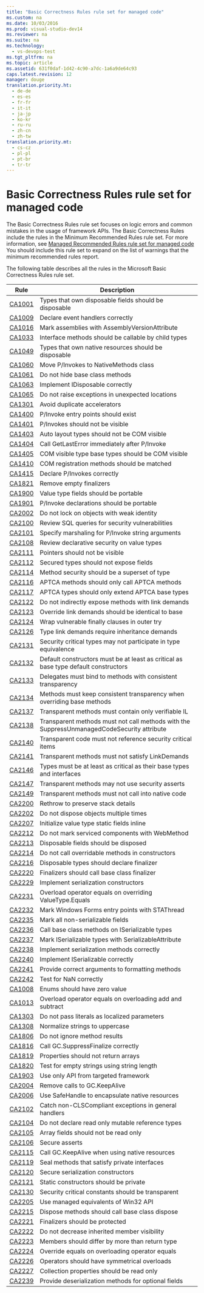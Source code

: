 ```yaml
---
title: "Basic Correctness Rules rule set for managed code"
ms.custom: na
ms.date: 10/03/2016
ms.prod: visual-studio-dev14
ms.reviewer: na
ms.suite: na
ms.technology: 
  - vs-devops-test
ms.tgt_pltfrm: na
ms.topic: article
ms.assetid: 631f0daf-1d42-4c90-a7dc-1a6a9de64c93
caps.latest.revision: 12
manager: douge
translation.priority.ht: 
  - de-de
  - es-es
  - fr-fr
  - it-it
  - ja-jp
  - ko-kr
  - ru-ru
  - zh-cn
  - zh-tw
translation.priority.mt: 
  - cs-cz
  - pl-pl
  - pt-br
  - tr-tr
---
```

# Basic Correctness Rules rule set for managed code
The Basic Correctness Rules rule set focuses on logic errors and common mistakes in the usage of framework APIs. The Basic Correctness Rules include the rules in the Minimum Recommended Rules rule set. For more information, see [Managed Recommended Rules rule set for managed code](../VS_IDE/Managed-Recommended-Rules-rule-set-for-managed-code.md) You should include this rule set to expand on the list of warnings that the minimum recommended rules report.  
  
 The following table describes all the rules in the Microsoft Basic Correctness Rules rule set.  
  
|Rule|Description|  
|----------|-----------------|  
|[CA1001](../VS_IDE/CA1001--Types-that-own-disposable-fields-should-be-disposable.md)|Types that own disposable fields should be disposable|  
|[CA1009](../VS_IDE/CA1009--Declare-event-handlers-correctly.md)|Declare event handlers correctly|  
|[CA1016](../VS_IDE/CA1016--Mark-assemblies-with-AssemblyVersionAttribute.md)|Mark assemblies with AssemblyVersionAttribute|  
|[CA1033](../VS_IDE/CA1033--Interface-methods-should-be-callable-by-child-types.md)|Interface methods should be callable by child types|  
|[CA1049](../VS_IDE/CA1049--Types-that-own-native-resources-should-be-disposable.md)|Types that own native resources should be disposable|  
|[CA1060](../VS_IDE/CA1060--Move-P-Invokes-to-NativeMethods-class.md)|Move P/Invokes to NativeMethods class|  
|[CA1061](../VS_IDE/CA1061--Do-not-hide-base-class-methods.md)|Do not hide base class methods|  
|[CA1063](../VS_IDE/CA1063--Implement-IDisposable-correctly.md)|Implement IDisposable correctly|  
|[CA1065](../VS_IDE/CA1065--Do-not-raise-exceptions-in-unexpected-locations.md)|Do not raise exceptions in unexpected locations|  
|[CA1301](../VS_IDE/CA1301--Avoid-duplicate-accelerators.md)|Avoid duplicate accelerators|  
|[CA1400](../VS_IDE/CA1400--P-Invoke-entry-points-should-exist.md)|P/Invoke entry points should exist|  
|[CA1401](../VS_IDE/CA1401--P-Invokes-should-not-be-visible.md)|P/Invokes should not be visible|  
|[CA1403](../VS_IDE/CA1403--Auto-layout-types-should-not-be-COM-visible.md)|Auto layout types should not be COM visible|  
|[CA1404](../VS_IDE/CA1404--Call-GetLastError-immediately-after-P-Invoke.md)|Call GetLastError immediately after P/Invoke|  
|[CA1405](../VS_IDE/CA1405--COM-visible-type-base-types-should-be-COM-visible.md)|COM visible type base types should be COM visible|  
|[CA1410](../VS_IDE/CA1410--COM-registration-methods-should-be-matched.md)|COM registration methods should be matched|  
|[CA1415](../VS_IDE/CA1415--Declare-P-Invokes-correctly.md)|Declare P/Invokes correctly|  
|[CA1821](../VS_IDE/CA1821--Remove-empty-finalizers.md)|Remove empty finalizers|  
|[CA1900](../VS_IDE/CA1900--Value-type-fields-should-be-portable.md)|Value type fields should be portable|  
|[CA1901](../VS_IDE/CA1901--P-Invoke-declarations-should-be-portable.md)|P/Invoke declarations should be portable|  
|[CA2002](../VS_IDE/CA2002--Do-not-lock-on-objects-with-weak-identity.md)|Do not lock on objects with weak identity|  
|[CA2100](../VS_IDE/CA2100--Review-SQL-queries-for-security-vulnerabilities.md)|Review SQL queries for security vulnerabilities|  
|[CA2101](../VS_IDE/CA2101--Specify-marshaling-for-P-Invoke-string-arguments.md)|Specify marshaling for P/Invoke string arguments|  
|[CA2108](../VS_IDE/CA2108--Review-declarative-security-on-value-types.md)|Review declarative security on value types|  
|[CA2111](../VS_IDE/CA2111--Pointers-should-not-be-visible.md)|Pointers should not be visible|  
|[CA2112](../VS_IDE/CA2112--Secured-types-should-not-expose-fields.md)|Secured types should not expose fields|  
|[CA2114](../VS_IDE/CA2114--Method-security-should-be-a-superset-of-type.md)|Method security should be a superset of type|  
|[CA2116](../VS_IDE/CA2116--APTCA-methods-should-only-call-APTCA-methods.md)|APTCA methods should only call APTCA methods|  
|[CA2117](../VS_IDE/CA2117--APTCA-types-should-only-extend-APTCA-base-types.md)|APTCA types should only extend APTCA base types|  
|[CA2122](../VS_IDE/CA2122--Do-not-indirectly-expose-methods-with-link-demands.md)|Do not indirectly expose methods with link demands|  
|[CA2123](../VS_IDE/CA2123--Override-link-demands-should-be-identical-to-base.md)|Override link demands should be identical to base|  
|[CA2124](../VS_IDE/CA2124--Wrap-vulnerable-finally-clauses-in-outer-try.md)|Wrap vulnerable finally clauses in outer try|  
|[CA2126](../VS_IDE/CA2126--Type-link-demands-require-inheritance-demands.md)|Type link demands require inheritance demands|  
|[CA2131](../VS_IDE/CA2131--Security-critical-types-may-not-participate-in-type-equivalence.md)|Security critical types may not participate in type equivalence|  
|[CA2132](../VS_IDE/CA2132--Default-constructors-must-be-at-least-as-critical-as-base-type-default-constructors.md)|Default constructors must be at least as critical as base type default constructors|  
|[CA2133](../VS_IDE/CA2133--Delegates-must-bind-to-methods-with-consistent-transparency.md)|Delegates must bind to methods with consistent transparency|  
|[CA2134](../VS_IDE/CA2134--Methods-must-keep-consistent-transparency-when-overriding-base-methods.md)|Methods must keep consistent transparency when overriding base methods|  
|[CA2137](../VS_IDE/CA2137--Transparent-methods-must-contain-only-verifiable-IL.md)|Transparent methods must contain only verifiable IL|  
|[CA2138](../VS_IDE/CA2138--Transparent-methods-must-not-call-methods-with-the-SuppressUnmanagedCodeSecurity-attribute.md)|Transparent methods must not call methods with the SuppressUnmanagedCodeSecurity attribute|  
|[CA2140](../VS_IDE/CA2140--Transparent-code-must-not-reference-security-critical-items.md)|Transparent code must not reference security critical items|  
|[CA2141](../VS_IDE/CA2141-Transparent-methods-must-not-satisfy-LinkDemands.md)|Transparent methods must not satisfy LinkDemands|  
|[CA2146](../VS_IDE/CA2146--Types-must-be-at-least-as-critical-as-their-base-types-and-interfaces.md)|Types must be at least as critical as their base types and interfaces|  
|[CA2147](../VS_IDE/CA2147--Transparent-methods-may-not-use-security-asserts.md)|Transparent methods may not use security asserts|  
|[CA2149](../VS_IDE/CA2149--Transparent-methods-must-not-call-into-native-code.md)|Transparent methods must not call into native code|  
|[CA2200](../VS_IDE/CA2200--Rethrow-to-preserve-stack-details.md)|Rethrow to preserve stack details|  
|[CA2202](../VS_IDE/CA2202--Do-not-dispose-objects-multiple-times.md)|Do not dispose objects multiple times|  
|[CA2207](../VS_IDE/CA2207--Initialize-value-type-static-fields-inline.md)|Initialize value type static fields inline|  
|[CA2212](../VS_IDE/CA2212--Do-not-mark-serviced-components-with-WebMethod.md)|Do not mark serviced components with WebMethod|  
|[CA2213](../VS_IDE/CA2213--Disposable-fields-should-be-disposed.md)|Disposable fields should be disposed|  
|[CA2214](../VS_IDE/CA2214--Do-not-call-overridable-methods-in-constructors.md)|Do not call overridable methods in constructors|  
|[CA2216](../VS_IDE/CA2216--Disposable-types-should-declare-finalizer.md)|Disposable types should declare finalizer|  
|[CA2220](../VS_IDE/CA2220--Finalizers-should-call-base-class-finalizer.md)|Finalizers should call base class finalizer|  
|[CA2229](../VS_IDE/CA2229--Implement-serialization-constructors.md)|Implement serialization constructors|  
|[CA2231](../VS_IDE/CA2231--Overload-operator-equals-on-overriding-ValueType.Equals.md)|Overload operator equals on overriding ValueType.Equals|  
|[CA2232](../VS_IDE/CA2232--Mark-Windows-Forms-entry-points-with-STAThread.md)|Mark Windows Forms entry points with STAThread|  
|[CA2235](../VS_IDE/CA2235--Mark-all-non-serializable-fields.md)|Mark all non-serializable fields|  
|[CA2236](../VS_IDE/CA2236--Call-base-class-methods-on-ISerializable-types.md)|Call base class methods on ISerializable types|  
|[CA2237](../VS_IDE/CA2237--Mark-ISerializable-types-with-SerializableAttribute.md)|Mark ISerializable types with SerializableAttribute|  
|[CA2238](../VS_IDE/CA2238--Implement-serialization-methods-correctly.md)|Implement serialization methods correctly|  
|[CA2240](../VS_IDE/CA2240--Implement-ISerializable-correctly.md)|Implement ISerializable correctly|  
|[CA2241](../VS_IDE/CA2241--Provide-correct-arguments-to-formatting-methods.md)|Provide correct arguments to formatting methods|  
|[CA2242](../VS_IDE/CA2242--Test-for-NaN-correctly.md)|Test for NaN correctly|  
|[CA1008](../VS_IDE/CA1008--Enums-should-have-zero-value.md)|Enums should have zero value|  
|[CA1013](../VS_IDE/CA1013--Overload-operator-equals-on-overloading-add-and-subtract.md)|Overload operator equals on overloading add and subtract|  
|[CA1303](../VS_IDE/CA1303--Do-not-pass-literals-as-localized-parameters.md)|Do not pass literals as localized parameters|  
|[CA1308](../VS_IDE/CA1308--Normalize-strings-to-uppercase.md)|Normalize strings to uppercase|  
|[CA1806](../VS_IDE/CA1806--Do-not-ignore-method-results.md)|Do not ignore method results|  
|[CA1816](../VS_IDE/CA1816--Call-GC.SuppressFinalize-correctly.md)|Call GC.SuppressFinalize correctly|  
|[CA1819](../VS_IDE/CA1819--Properties-should-not-return-arrays.md)|Properties should not return arrays|  
|[CA1820](../VS_IDE/CA1820--Test-for-empty-strings-using-string-length.md)|Test for empty strings using string length|  
|[CA1903](../VS_IDE/CA1903--Use-only-API-from-targeted-framework.md)|Use only API from targeted framework|  
|[CA2004](../VS_IDE/CA2004--Remove-calls-to-GC.KeepAlive.md)|Remove calls to GC.KeepAlive|  
|[CA2006](../VS_IDE/CA2006--Use-SafeHandle-to-encapsulate-native-resources.md)|Use SafeHandle to encapsulate native resources|  
|[CA2102](../VS_IDE/CA2102--Catch-non-CLSCompliant-exceptions-in-general-handlers.md)|Catch non-CLSCompliant exceptions in general handlers|  
|[CA2104](../VS_IDE/CA2104--Do-not-declare-read-only-mutable-reference-types.md)|Do not declare read only mutable reference types|  
|[CA2105](../VS_IDE/CA2105--Array-fields-should-not-be-read-only.md)|Array fields should not be read only|  
|[CA2106](../VS_IDE/CA2106--Secure-asserts.md)|Secure asserts|  
|[CA2115](../VS_IDE/CA2115--Call-GC.KeepAlive-when-using-native-resources.md)|Call GC.KeepAlive when using native resources|  
|[CA2119](../VS_IDE/CA2119--Seal-methods-that-satisfy-private-interfaces.md)|Seal methods that satisfy private interfaces|  
|[CA2120](../VS_IDE/CA2120--Secure-serialization-constructors.md)|Secure serialization constructors|  
|[CA2121](../VS_IDE/CA2121--Static-constructors-should-be-private.md)|Static constructors should be private|  
|[CA2130](../VS_IDE/CA2130--Security-critical-constants-should-be-transparent.md)|Security critical constants should be transparent|  
|[CA2205](../VS_IDE/CA2205--Use-managed-equivalents-of-Win32-API.md)|Use managed equivalents of Win32 API|  
|[CA2215](../VS_IDE/CA2215--Dispose-methods-should-call-base-class-dispose.md)|Dispose methods should call base class dispose|  
|[CA2221](../VS_IDE/CA2221--Finalizers-should-be-protected.md)|Finalizers should be protected|  
|[CA2222](../VS_IDE/CA2222--Do-not-decrease-inherited-member-visibility.md)|Do not decrease inherited member visibility|  
|[CA2223](../VS_IDE/CA2223--Members-should-differ-by-more-than-return-type.md)|Members should differ by more than return type|  
|[CA2224](../VS_IDE/CA2224--Override-equals-on-overloading-operator-equals.md)|Override equals on overloading operator equals|  
|[CA2226](../VS_IDE/CA2226--Operators-should-have-symmetrical-overloads.md)|Operators should have symmetrical overloads|  
|[CA2227](../VS_IDE/CA2227--Collection-properties-should-be-read-only.md)|Collection properties should be read only|  
|[CA2239](../VS_IDE/CA2239--Provide-deserialization-methods-for-optional-fields.md)|Provide deserialization methods for optional fields|
